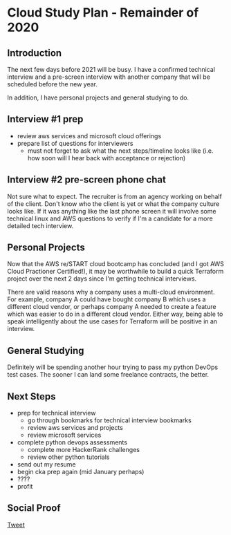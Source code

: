 
# Cloud Study Plan - Remainder of 2020

## Introduction

The next few days before 2021 will be busy. I have a confirmed technical interview and a pre-screen interview with another company that will be scheduled before the new year.

In addition, I have personal projects and general studying to do.

## Interview #1 prep

- review aws services and microsoft cloud offerings
- prepare list of questions for interviewers
    - must not forget to ask what the next steps/timeline looks like (i.e. how soon will I hear back with acceptance or rejection)

## Interview #2 pre-screen phone chat

Not sure what to expect. The recruiter is from an agency working on behalf of the client. Don't know who the client is yet or what the company culture looks like. If it was anything like the last phone screen it will involve some technical linux and AWS questions to verify if I'm a candidate for a more detailed tech interview.

## Personal Projects

Now that the AWS re/START cloud bootcamp has concluded (and I got AWS Cloud Practioner Certified!), it may be worthwhile to build a quick Terraform project over the next 2 days since I'm getting technical interviews. 

There are valid reasons why a company uses a multi-cloud environment. For example, company A could have bought company B which uses a different cloud vendor, or perhaps company A needed to create a feature which was easier to do in a different cloud vendor. Either way, being able to speak intelligently about the use cases for Terraform will be positive in an interview. 

## General Studying

Definitely will be spending another hour trying to pass my python DevOps test cases. The sooner I can land some freelance contracts, the better.

## Next Steps

- prep for technical interview
    - go through bookmarks for technical interview bookmarks
    - review aws services and projects
    - review microsoft services
- complete python devops assessments
    - complete more HackerRank challenges
    - review other python tutorials
- send out my resume
- begin cka prep again (mid January perhaps)
- ????
- profit

## Social Proof

[Tweet](https://twitter.com/lrnallday/status/1342846558442840064)
